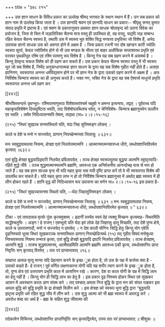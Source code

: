 +++
title = "३७८ २१५"

+++
उस ज्ञान साधन के विविध प्रकार का उल्लेख श्रीमद् भागवत के स्थान स्थान में हैं। उन सब प्रकार को ज्ञान नाम से उल्लेख किया जाता है । उस ज्ञानादि श्रवण एवं ज्ञानादि साधन का प्रकार-- श्रीपृथु सनत् कुमार संवाद प्रभृति में द्रष्टव्य है। एवं श्रवण के प्रकारानुसार प्रथमतः ज्ञान साधक श्रोतावृन्द को उतना विवेक का प्रयोजन है, जिस से चित्त में जड़ातिरिक्त चैतन्य मात्र वस्तु ही उपस्थित हो, वह वस्तु, यद्यपि जड़ सम्बन्ध रहित केवल चैतन्य स्वरूप है, तथापि उस में स्वरूप भूत शक्ति सिद्ध भगवत्ता प्रभृतिरूा जो विशेष हैं, अभेद उपासक ज्ञानो साधक उस को अवगत होने में अक्षम है । जिस प्रकार रजनी गत दोष खण्डन कारी ज्योतिः स्वरूप सूर्य्य, केवल ज्योतिर्मय होने से भी उस मण्डल के भीतर एवं बाहर अलौकिक सप्ताश्वरथ प्रभृति एवं परस्पर पृथकीभूत रश्मि एवं रश्मि परमाणु रूप विशेष है । किन्तु नेत्र यह सब ग्रहण करने में असमर्थ है । किन्तु देववृन्द सकल विशेष को ही ग्रहण कर सकते हैं। उस प्रकार केवल चैतन्य स्वरूप वस्तु में भी स्वरूप भूत जो सब विशेष हैं, निर्भेद अनुसन्धानात्मक ज्ञान साधन के द्वारा यह सब विशेष गृहीत नहीं होते हैं। अतएव ज्ञानिगण, स्वरूपगत अनन्त धर्मविद्यमान होने पर भी ज्ञान नेत्र के द्वारा उसको ग्रहण करने में अक्षम हैं । अतः निर्विशेष चिन्मात्र स्वरूप का ही अनुभव करते हैं। भक्त गण, भक्ति नेत्र के द्वारा वह सब ऐश्वर्य्य माधुर्य्य प्रभृति स्वरूपगत अनन्त धर्म ग्रहण कर 

[[४४२]] 

श्रीभक्तिसन्दर्भः पृथग्भूत- रश्मिपरमाणुरूपा विशेषास्तांश्चर्म चक्षुषो न क्षमन्त इत्यन्वयः, तद्वत् । पूर्ववच्च यदि महत्कृपाविशेषेण दिव्यदृष्टिता भवति, तदा विशेषोपलब्धिश्च भवेत्, न चेनिविशेष- चिन्मात्र ब्रह्मानुभवेन तल्लीन एव भवति । तथैव निदिध्यासनमपि तेषाम्, तद्यथा (भा० २।२।१५-१६) 

(२१५) “स्थिरं सुखञ्च सनमास्थितो यति, यंदा जिह सुरिममङ्ग लोकम् । 

काले च देशे च मनो न सज्जयेत्, प्राणान् नियच्छेन्मनसा जितासुः ॥ ६३१॥ 

मनः स्वबुद्धयामलया नियम्य, क्षेत्रज्ञ एतां निलयेत्तमात्मनि । आत्मानमात्मन्यवरुध्य धीरो, लब्धोपशान्तिविरमेत कृत्यात् ॥६३२॥ 

एतां बुद्धि क्षेत्रज्ञ बुद्धयादिद्रष्टरि निलयेत् प्रविलापयेत् । तञ्च क्षेत्रज्ञ स्वरूपभूतया बुद्धया आत्मनि तद्द्रष्टृत्वादि-रहिते शुद्धे जीवे । तञ्च शुद्धमात्मानमात्मनि ब्रह्मणि, अवरुध्य एक अनिर्वचनीय आनन्दोच्छ् वास से मत्त हो जाते हैं। वह सब ज्ञान साधक वृन्द भी यदि महत् कृपा भाव मयी दृष्टि प्राप्त करें तो वे भी स्वरूपगत विशेष की उपलब्धि कर सकते हैं। यदि महत् कृपा लाभ न हो तो निर्विशेष चिन्मात्र ब्रह्मानुभव में अर्थात् ब्रह्म स्वरूप में ही लीन होकर रहते हैं । ज्ञानि वृद्ध की निदिध्यासन रूप उपासना का वर्णन भा० २।२।१५-१६ इस प्रकार है- 

(२१५) "स्थिरं सुखञ्चासनमा स्थितो यति, --र्यदा जिहासुरिममङ्ग लोकम् । 

काले च देशे च मनो न सज्जयेत्, प्राणान् नियच्छेन्मनसा जितासुः ॥ ६३१ ॥ मनः स्वबुद्धयामलया नियम्य, क्षेत्रज्ञ एतां निलयेत्तमात्मनि । आत्मानमात्मन्यवरुध्य धीरो, लब्धोपशान्तिविरमेत कृत्यात् ॥ " ६३२॥ 

टीका - एवं तावदासन्न मृत्योः पुंसः कृत्यमुक्तम् । इदानीं तस्येव स्वयं देहं त्यक्तु मिच्छनः कृत्यमाह- स्थिरमिति सार्द्धश्चतुभिः । अङ्ग ! हे राजन् ! एवम्भूतो यति र्यदा इमं लोकं देहं जिज्ञासुः हातु मिच्छति, तदा देशे पुण्य क्षेत्रे, काले च उतरायणादौ, मनो न सज्जयेत् न प्रापयेत् । न देश कालौ योगिनः सिद्धि हेतुः किन्तु योग एवेति दृढ़निश्चयो भूत्वा स्थिरं सुखकरञ्चः सनमास्थितः प्राणान् नियच्छेदित्यर्थः (१५) तद् गृहीत विषयं मनोबुध्या निश्चयरूपया नियम्य तन्मात्रं कृत्वा, एतां बुद्धि क्षेत्रज्ञे बुद्धयादि द्रष्टरि निलयेत् प्रविलापयेत् । तञ्च क्षेत्रज्ञम्, आत्मनि शुद्धे । तञ्श्च शुद्धमात्मानम्, आत्मैवाहमिति आत्मनि ब्रह्मणि अवरुध्य एकी कृत्य, लब्धोपशान्तिः प्राप्त निवृत्तिः सन् कृत्याद् विरमेत् । ततः परं प्राप्याभावात् ॥१६॥ 

सम्प्राप्त आसन्न मृत्यु मानव यदि देहत्याग करने के इच्छ ुक होता है, तो उस के पक्ष में कर्त्तव्य क्या है - उसको कहते हैं- हे राजन् ! पूर्व वर्णित लक्षणाकान्त योगी यदि यह शरीर त्याग करने के इच्छ ुक होता है, तो, पुण्य क्षेत्र एवं उत्तरायण प्रभृति काल में आसत्तिन रखे । कारण, देश वा काल योगी के पक्ष में सिद्धि लाभ का हेतु नहीं है । किन्तु योग ही सिद्धि लाभ का हेतु है । इस प्रकार दृढ़ निश्चय होकर स्थिर एवं सुखकर आसन में अवस्थान करतः प्राण संयम करे । तत् पश्चात् अमला निज बुद्धि के द्वारा मन को संयत रखकर इस अमला बुद्धि को बुद्धि प्रभृति के द्रा क्षेत्रज्ञो विलीन करे । इस क्षेत्रज्ञ को स्वरूप भूना बुद्धि द्वारा “बुद्धयादि द्रष्टृत्व प्रभृति धर्म रहित शुद्ध जीव में लीन करे । उस शुद्ध आत्मा को भी ब्रह्म स्वरूप में अवरुद्ध करे । अवरोध शब्द का अर्थ है - ब्रह्म के सहित शुद्ध जीवात्मा की 



[[४४३]]

तदेकत्वेन विचिन्त्य, लब्धोपशान्तिः प्राप्तनिर्वृतिः सन् कृत्याद्विरमेत्, तस्य ततः परं प्राप्याभावात् ॥ श्रीशुकः ॥ 
